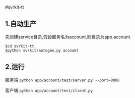 #svrkit-tt

## 1.自动生产

先创建service目录,假设服务名为account,则目录为app.account

````
$cd svrkit-tt
$python svrkit/autogen.py account
````

## 2.运行

服务端
`python app/account/test/server.py --port=8080`

客户端
`python app/account/test/client.py`

